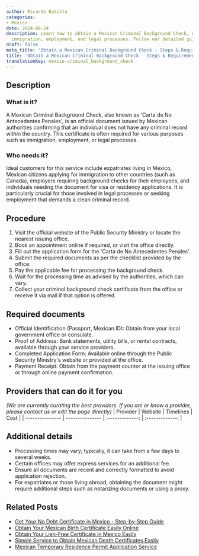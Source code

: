 ```yaml
---
author: Ricardo Batista
categories:
- Mexico
date: 2024-06-24
description: Learn how to obtain a Mexican Criminal Background Check, necessary for
  immigration, employment, and legal processes. Follow our detailed guide to get started.
draft: false
meta_title: 'Obtain a Mexican Criminal Background Check - Steps & Requirements'
title: 'Obtain a Mexican Criminal Background Check - Steps & Requirements'
translationKey: mexico-criminal_background_check
---
```



## Description
### What is it?
A Mexican Criminal Background Check, also known as 'Carta de No Antecedentes Penales', is an official document issued by Mexican authorities confirming that an individual does not have any criminal record within the country. This certificate is often required for various purposes such as immigration, employment, or legal processes.

### Who needs it?
Ideal customers for this service include expatriates living in Mexico, Mexican citizens applying for immigration to other countries (such as Canada), employers requiring background checks for their employees, and individuals needing the document for visa or residency applications. It is particularly crucial for those involved in legal processes or seeking employment that demands a clean criminal record.

## Procedure

1. Visit the official website of the Public Security Ministry or locate the nearest issuing office.
2. Book an appointment online if required, or visit the office directly.
3. Fill out the application form for the 'Carta de No Antecedentes Penales'.
4. Submit the required documents as per the checklist provided by the office.
5. Pay the applicable fee for processing the background check.
6. Wait for the processing time as advised by the authorities, which can vary.
7. Collect your criminal background check certificate from the office or receive it via mail if that option is offered.


## Required documents

- Official Identification (Passport, Mexican ID): Obtain from your local government office or consulate.
- Proof of Address: Bank statements, utility bills, or rental contracts, available through your service providers.
- Completed Application Form: Available online through the Public Security Ministry's website or provided at the office.
- Payment Receipt: Obtain from the payment counter at the issuing office or through online payment confirmation.


## Providers that can do it for you
_(We are currently curating the best providers. If you are or know a provider, please contact us or edit the page directly)_
| Provider        |     Website     |     Timelines    |       Cost      |
| --------------- | --------------- |  :-------------: | :-------------: |

## Additional details

- Processing times may vary; typically, it can take from a few days to several weeks.
- Certain offices may offer express services for an additional fee.
- Ensure all documents are recent and correctly formatted to avoid application rejection.
- For expatriates or those living abroad, obtaining the document might require additional steps such as notarizing documents or using a proxy.

## Related Posts

- [Get Your No Debt Certificate in Mexico - Step-by-Step Guide](https://tramitit.com/english/guides/mexico/no_debt_certificate/)
- [Obtain Your Mexican Birth Certificate Easily Online](https://tramitit.com/english/guides/mexico/birth_certificate/)
- [Obtain Your Lien-Free Certificate in Mexico Easily](https://tramitit.com/english/guides/mexico/lien-free_certificate/)
- [Simple Service to Obtain Mexican Death Certificates Easily](https://tramitit.com/english/guides/mexico/death_certificate/)
- [Mexican Temporary Residence Permit Application Service](https://tramitit.com/english/guides/mexico/temporary_residence_permit/)
